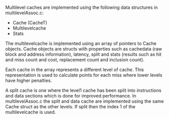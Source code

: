 Multilevel caches are implemented using the following data structures in
multilevelAssoc.c: 
* Cache (CacheT)
* Multilevelcache
* Stats

The multilevelcache is implemented using an array of pointers to Cache objects. Cache objects are structs with properties such as cachedata (raw block and address information), latency, split and stats (results such as hit and miss count and cost, replacement count and inclusion count).

Each cache in the array represents a different level of cache. This
representation is used to calculate points for each miss where lower levels have
higher penalties. 

A split cache is one where the level1 cache has been split into instructions and
data sections which is done for improved performance. In multilevelAssoc.c the
split and data cache are implemented using the same Cache struct as the other
levels. If split then the index 1 of the multilevelcache is used. 
